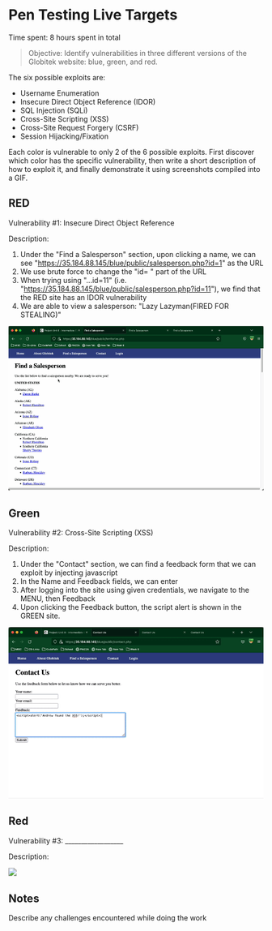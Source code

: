 # Pen Testing Live Targets

Time spent: 8 hours spent in total

> Objective: Identify vulnerabilities in three different versions of the Globitek website: blue, green, and red.

The six possible exploits are:

* Username Enumeration
* Insecure Direct Object Reference (IDOR)
* SQL Injection (SQLi)
* Cross-Site Scripting (XSS)
* Cross-Site Request Forgery (CSRF)
* Session Hijacking/Fixation

Each color is vulnerable to only 2 of the 6 possible exploits. First discover which color has the specific vulnerability, then write a short description of how to exploit it, and finally demonstrate it using screenshots compiled into a GIF.

## RED

Vulnerability #1: Insecure Direct Object Reference

Description: 
1) Under the "Find a Salesperson" section, upon clicking a name, we can see "https://35.184.88.145/blue/public/salesperson.php?id=1" as the URL
2) We use brute force to change the "id= " part of the URL
3) When trying using "...id=11" (i.e. "https://35.184.88.145/blue/public/salesperson.php?id=11"), we find that the RED site has an IDOR vulnerability
4) We are able to view a salesperson: "Lazy Lazyman(FIRED FOR STEALING)"

<img src="Unit_8_IDOR.gif">


## Green

Vulnerability #2: Cross-Site Scripting (XSS)

Description:
1) Under the "Contact" section, we can find a feedback form that we can exploit by injecting javascript
2) In the Name and Feedback fields, we can enter <script>alert('Andrew found the XSS!');</script>
3) After logging into the site using given credentials, we navigate to the MENU, then Feedback
4) Upon clicking the Feedback button, the script alert is shown in the GREEN site.

<img src="Unit_8_XSS.gif">


## Red

Vulnerability #3: __________________

Description:

<img src="red-vuln1.gif">


## Notes

Describe any challenges encountered while doing the work

